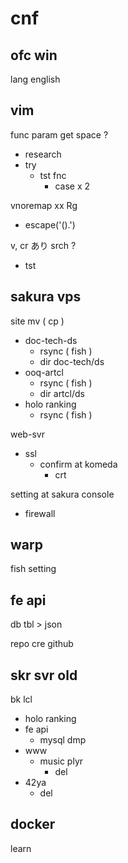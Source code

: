 
# cnf


## ofc win

lang english


## vim

func param get space ?
- research
- try
  - tst fnc
    - case x 2


vnoremap xx Rg
- escape('().')


v, cr あり srch ?
- tst


## sakura vps

site mv ( cp )
- doc-tech-ds
  - rsync ( fish )
  - dir doc-tech/ds
- ooq-artcl
  - rsync ( fish )
  - dir artcl/ds
- holo ranking
  - rsync ( fish )


web-svr
- ssl
  - confirm at komeda
    - crt


setting at sakura console
- firewall


## warp

fish setting


## fe api

db tbl > json

repo cre github


## skr svr old

bk lcl
- holo ranking
- fe api
  - mysql dmp
- www
  - music plyr
    - del
- 42ya
  - del


## docker

learn



